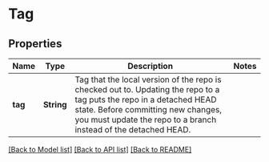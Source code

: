 # Tag

## Properties

Name | Type | Description | Notes
------------ | ------------- | ------------- | -------------
**tag** | **String** | Tag that the local version of the repo is checked out to. Updating the repo to a tag puts the repo in a detached HEAD state. Before committing new changes, you must update the repo to a branch instead of the detached HEAD. | 

[[Back to Model list]](../README.md#documentation-for-models) [[Back to API list]](../README.md#documentation-for-api-endpoints) [[Back to README]](../README.md)


